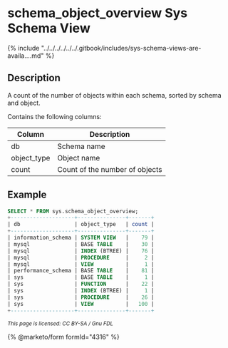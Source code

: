 # schema\_object\_overview Sys Schema View

{% include "../../../../../../.gitbook/includes/sys-schema-views-are-availa....md" %}

## Description

A count of the number of objects within each schema, sorted by schema and object.

Contains the following columns:

| Column       | Description                    |
| ------------ | ------------------------------ |
| db           | Schema name                    |
| object\_type | Object name                    |
| count        | Count of the number of objects |

## Example

```sql
SELECT * FROM sys.schema_object_overview;
+--------------------+---------------+-------+
| db                 | object_type   | count |
+--------------------+---------------+-------+
| information_schema | SYSTEM VIEW   |    79 |
| mysql              | BASE TABLE    |    30 |
| mysql              | INDEX (BTREE) |    76 |
| mysql              | PROCEDURE     |     2 |
| mysql              | VIEW          |     1 |
| performance_schema | BASE TABLE    |    81 |
| sys                | BASE TABLE    |     1 |
| sys                | FUNCTION      |    22 |
| sys                | INDEX (BTREE) |     1 |
| sys                | PROCEDURE     |    26 |
| sys                | VIEW          |   100 |
+--------------------+---------------+-------+
```

<sub>_This page is licensed: CC BY-SA / Gnu FDL_</sub>

{% @marketo/form formId="4316" %}
